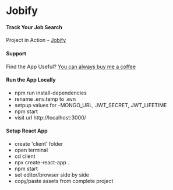 # Jobify

#### Track Your Job Search

Project in Action - [Jobify](https://www.jobify.live/)

#### Support

Find the App Useful? [You can always buy me a coffee](https://www.buymecoffee.com/johnsmilga)

#### Run the App Locally 

- npm run install-dependencies
- rename .env.temp to .evn 
- setpup values for -MONGO_URL, JWT_SECRET, JWT_LIFETIME
- npm start
- visit url http://localhost:3000/

#### Setup React App

- create 'client' folder
- open terminal 
- cd client 
- npx create-react-app . 
- npm start
- set editor/browser side by side 
- copy/paste assets from complete project

